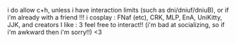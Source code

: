 i do allow c+h, unless i have interaction limits (such as dni/dniuf/dniuB), or if i'm already with a friend !!!
i cosplay : FNaf (etc), CRK, MLP, EnA, UniKitty, JJK, and creators I like : 3 
feel free to interact!! (i'm bad at socializing, so if i'm awkward then i'm sorry!!) <3
